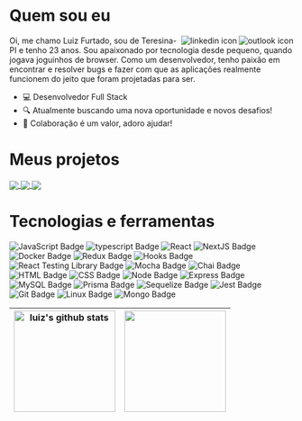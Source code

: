 # Quem sou eu

<a href="mailto:luizfurtadomkt@hotmail.com" target="_blank">
  <img align="right" src="https://user-images.githubusercontent.com/83927877/163906380-ec24ea7f-9552-4780-912c-346eb28eaaa5.png" alt="outlook icon">
</a>
<a href="https://www.linkedin.com/in/luizfurtado/" target="_blank">
  <img align="right" src="https://user-images.githubusercontent.com/83927877/163906575-7e7d8d55-ea20-47f3-85b0-80b4643e87c4.png" alt="linkedin icon">
</a>

Oi, me chamo Luiz Furtado, sou de Teresina-PI e tenho 23 anos. Sou apaixonado por tecnologia desde pequeno, quando jogava joguinhos de browser. Como um desenvolvedor, tenho paixão em encontrar e resolver bugs e fazer com que as aplicações realmente funcionem do jeito que foram projetadas para ser.

- 💻 Desenvolvedor Full Stack
- 🔍 Atualmente buscando uma nova oportunidade e novos desafios!
- 💬 Colaboração é um valor, adoro ajudar!

# Meus projetos

<a href="https://github.com/dev-luizf/trybesmith-project" target="_blank">
  <img align="center" src="https://github-readme-stats-gold-delta.vercel.app/api/pin/?username=dev-luizf&repo=trybesmith-project&theme=react&hide_border=true" />
</a>
<a href="https://github.com/dev-luizf/rick-and-morty-chars" target="_blank">
  <img align="center" src="https://github-readme-stats-gold-delta.vercel.app/api/pin/?username=dev-luizf&repo=rick-and-morty-chars&theme=react&hide_border=true" />
</a>
<a href="https://github.com/dev-luizf/cpf-control" target="_blank">
  <img align="center" src="https://github-readme-stats-gold-delta.vercel.app/api/pin/?username=dev-luizf&repo=cpf-control&theme=react&hide_border=true" />
</a>

# Tecnologias e ferramentas

![JavaScript Badge](https://img.shields.io/badge/-JavaScript-FCC624?style=for-the-badge&logo=JavaScript&logoColor=323330)
![typescript Badge](https://img.shields.io/badge/Typescript-blue?style=for-the-badge&logo=typescript&logoColor=white)
![React](https://img.shields.io/badge/react-%2320232a.svg?style=for-the-badge&logo=react&logoColor=%2361DAFB)
![NextJS Badge](https://img.shields.io/badge/Next.js-1e262c?style=for-the-badge&logo=nextdotjs&logoColor=white)
![Docker Badge](https://img.shields.io/badge/Docker-082135?style=for-the-badge&logo=Docker&logoColor=blue)
![Redux Badge](https://img.shields.io/badge/-Redux-212121?style=for-the-badge&logo=Redux&logoColor=7548bb)
![Hooks Badge](https://img.shields.io/badge/-Hooks-%2320232a.svg?style=for-the-badge&logo=React&logoColor=%2361DAFB)
![React Testing Library Badge](https://img.shields.io/badge/-RTL-%2320232a.svg?style=for-the-badge&logo=react&logoColor=%2361DAFB)
![Mocha Badge](https://img.shields.io/badge/Mocha-8a6343?style=for-the-badge&logo=mocha&logoColor=white)
![Chai Badge](https://img.shields.io/badge/Chai-f7e9c8?style=for-the-badge&logo=mocha&logoColor=a84d45)
![HTML Badge](https://img.shields.io/badge/-HTML-E34F26?style=for-the-badge&logo=html5&logoColor=white)
![CSS Badge](https://img.shields.io/badge/-CSS-1572B6?style=for-the-badge&logo=css3&logoColor=white)
![Node Badge](https://img.shields.io/badge/-Node.js-339933?style=for-the-badge&logo=node.js&logoColor=white)
![Express Badge](https://img.shields.io/badge/-Express.js-green?style=for-the-badge&logo=Express&logoColor=black)
![MySQL Badge](https://img.shields.io/badge/-MySQL-4479A1?style=for-the-badge&logo=MySQL&logoColor=white)
![Prisma Badge](https://img.shields.io/badge/-Prisma-eeeeee?style=for-the-badge&logo=prisma&logoColor=0c344b)
![Sequelize Badge](https://img.shields.io/badge/-Sequelize-eeeeee?style=for-the-badge&logo=sequelize&logoColor=00b1ea)
![Jest Badge](https://img.shields.io/badge/-Jest-C21325?style=for-the-badge&logo=jest&logoColor=white)
![Git Badge](https://img.shields.io/badge/-Git-F05032?style=for-the-badge&logo=git&logoColor=white)
![Linux Badge](https://img.shields.io/badge/-Linux-FCC624?style=for-the-badge&logo=Linux&logoColor=black)
![Mongo Badge](https://img.shields.io/badge/MongoDB-4EA94B?style=for-the-badge&logo=mongodb&logoColor=white)

| <a href="https://github.com/dev-luizf"><img height="180em" align="center" src="https://github-readme-stats-gold-delta.vercel.app/api?username=dev-luizf&count_private=true&show_icons=true&include_all_commits=true&theme=react&hide_border=true" alt="luiz's github stats" /></a> | <a href="https://github.com/dev-luizf"><img height="180em" align="center" src="https://github-readme-stats-gold-delta.vercel.app/api/top-langs/?username=dev-luizf&layout=compact&theme=react&hide_border=true" /></a> |
| ------------- | ------------- |
